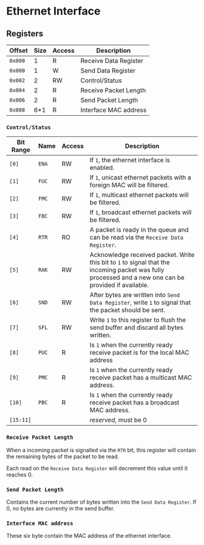 # Ethernet Interface

## Registers

| Offset  | Size | Access | Description            |
|---------|------|--------|------------------------|
| `0x000` |    1 | R      | Receive Data Register  |
| `0x000` |    1 | W      | Send Data Register     |
| `0x002` |    2 | RW     | Control/Status         |
| `0x004` |    2 | R      | Receive Packet Length  |
| `0x006` |    2 | R      | Send Packet Length     |
| `0x008` |  6*1 | R      | Interface MAC address  |

### `Control/Status`

| Bit Range | Name  |Access | Description                                                                                            |
|-----------|-------|-------|--------------------------------------------------------------------------------------------------------|
|     `[0]` | `ENA` | RW    | If `1`, the ethernet interface is enabled.                                                             |
|     `[1]` | `FUC` | RW    | If `1`, unicast ethernet packets with a foreign MAC will be filtered.                                  |
|     `[2]` | `FMC` | RW    | If `1`, multicast ethernet packets will be filtered.                                                   |
|     `[3]` | `FBC` | RW    | If `1`, broadcast ethernet packets will be filtered.                                                   |
|     `[4]` | `RTR` | RO    | A packet is ready in the queue and can be read via the `Receive Data Register`.                        |
|     `[5]` | `RAK` | RW    | Acknowledge received packet. Write this bit to `1` to signal that the incoming packet was fully processed and a new one can be provided if available. |
|     `[6]` | `SND` | RW    | After bytes are written into `Send Data Register`, write `1` to signal that the packet should be sent. |
|     `[7]` | `SFL` | RW    | Write `1` to this register to flush the send buffer and discard all bytes written.                     |
|     `[8]` | `PUC` | R     | Is `1` when the currently ready receive packet is for the local MAC address                            |
|     `[9]` | `PMC` | R     | Is `1` when the currently ready receive packet has a multicast MAC address.                            |
|    `[10]` | `PBC` | R     | Is `1` when the currently ready receive packet has a broadcast MAC address.                            |
| `[15:11]` |       |       | *reserved*, must be 0                                                                                  |

### `Receive Packet Length`

When a incoming packet is signalled via the `RTR` bit, this register will contain the remaining bytes of the packet to be read.

Each read on the `Receive Data Register` will decrement this value until it reaches 0.

### `Send Packet Length`

Contains the current number of bytes written into the `Send Data Register`. If 0, no bytes are currently in the send buffer.

### `Interface MAC address`

These six byte contain the MAC address of the ethernet interface.
